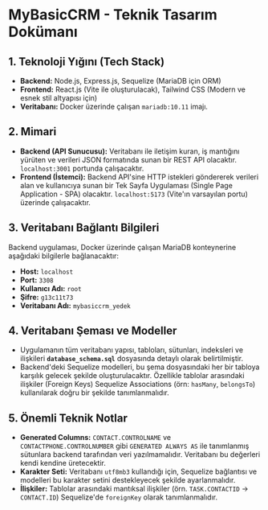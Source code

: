 # MyBasicCRM - Teknik Tasarım Dokümanı

## 1. Teknoloji Yığını (Tech Stack)
-   **Backend:** Node.js, Express.js, Sequelize (MariaDB için ORM)
-   **Frontend:** React.js (Vite ile oluşturulacak), Tailwind CSS (Modern ve esnek stil altyapısı için)
-   **Veritabanı:** Docker üzerinde çalışan `mariadb:10.11` imajı.

## 2. Mimari
-   **Backend (API Sunucusu):** Veritabanı ile iletişim kuran, iş mantığını yürüten ve verileri JSON formatında sunan bir REST API olacaktır. `localhost:3001` portunda çalışacaktır.
-   **Frontend (İstemci):** Backend API'sine HTTP istekleri göndererek verileri alan ve kullanıcıya sunan bir Tek Sayfa Uygulaması (Single Page Application - SPA) olacaktır. `localhost:5173` (Vite'ın varsayılan portu) üzerinde çalışacaktır.

## 3. Veritabanı Bağlantı Bilgileri
Backend uygulaması, Docker üzerinde çalışan MariaDB konteynerine aşağıdaki bilgilerle bağlanacaktır:
-   **Host:** `localhost`
-   **Port:** `3308`
-   **Kullanıcı Adı:** `root`
-   **Şifre:** `g13c11t73`
-   **Veritabanı Adı:** `mybasiccrm_yedek`

## 4. Veritabanı Şeması ve Modeller
-   Uygulamanın tüm veritabanı yapısı, tabloları, sütunları, indeksleri ve ilişkileri **`database_schema.sql`** dosyasında detaylı olarak belirtilmiştir.
-   Backend'deki Sequelize modelleri, bu şema dosyasındaki her bir tabloya karşılık gelecek şekilde oluşturulacaktır. Özellikle tablolar arasındaki ilişkiler (Foreign Keys) Sequelize Associations (örn: `hasMany`, `belongsTo`) kullanılarak doğru bir şekilde tanımlanmalıdır.

## 5. Önemli Teknik Notlar
-   **Generated Columns:** `CONTACT.CONTROLNAME` ve `CONTACTPHONE.CONTROLNUMBER` gibi `GENERATED ALWAYS AS` ile tanımlanmış sütunlara backend tarafından veri yazılmamalıdır. Veritabanı bu değerleri kendi kendine üretecektir.
-   **Karakter Seti:** Veritabanı `utf8mb3` kullandığı için, Sequelize bağlantısı ve modelleri bu karakter setini destekleyecek şekilde ayarlanmalıdır.
-   **İlişkiler:** Tablolar arasındaki mantıksal ilişkiler (örn. `TASK.CONTACTID` -> `CONTACT.ID`) Sequelize'de `foreignKey` olarak tanımlanmalıdır.